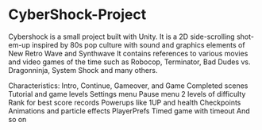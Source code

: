 # CyberShock-Project
Cybershock is a small project built with Unity.
It is a 2D side-scrolling shot-em-up inspired by 80s pop culture with sound and graphics elements of New Retro Wave and Synthwave
It contains references to various movies and video games of the time such as Robocop, Terminator, Bad Dudes vs. Dragonninja, System Shock and many others.

Characteristics:
Intro, Continue, Gameover, and Game Completed scenes
Tutorial and game levels
Settings menu
Pause menu
2 levels of difficulty
Rank for best score records
Powerups like 1UP and health
Checkpoints
Animations and particle effects
PlayerPrefs
Timed game with timeout
And so on
